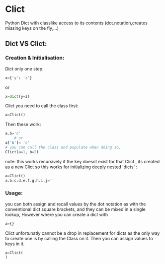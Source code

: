 # Clict
Python Dict with classlike access to its contents (dot.notation,creates missing keys on the fly,...)

## Dict VS Clict:
### Creation & Initialisation:
 Dict only one step:
```py
x={'y': 'z'}
```
or
```py
x=dict(y=z)
```

Clict you need to call the class first:
```py
a=Clict()
```
Then these work:
```py
a.b='c'
	# or
a['b']= 'c'
# you can call the class and populate when doing so,
Clict(a=1, b=2)

```
note: this works recursively if the key doesnt exist for that Clict , its created as a new Clict so this works
for initializing deeply nested 'dicts' :
```py
a=Clict()
a.b.c.d.e.f.g.h.i.j=''
```

### Usage:
you can both assign and recall values by the dot notation as with the conventional dict square brackets, and they can be mixed in a single lookup, However where you can create a dict with
```py
a={}
```
Clict unfortunatly cannot be a drop in replacement for dicts as the only way to create one is by calling the Class on it. Then you can assign values to keys in it.
```py
a=Clict(
)

```
